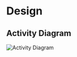# Design

## Activity Diagram
![Activity Diagram](https://user-images.githubusercontent.com/94219763/143073377-be766fe0-8aa4-4991-a7f4-bc46a502e4f8.jpg)



